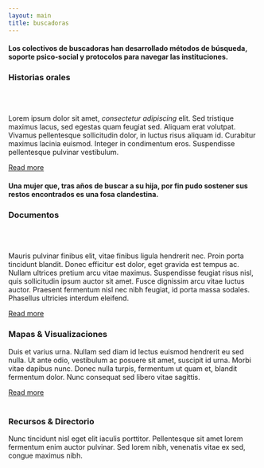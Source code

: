 ```yaml
---
layout: main
title: buscadoras
---
```



<!--
<div class="bg_green"></div>
-->

<div class="content-container">
<div id="q_1" class="quote" class="archivo animatable fadeInUp">
  <h4>Los colectivos de buscadoras han desarrollado métodos de búsqueda, soporte psico-social y protocolos para navegar las instituciones.</h4>
</div>


<div class="archivo animatable fadeInUp" id="stories">
<h3>Historias orales</h3>
<div class="row">
  <div class="column">  <div class="main_img"></div>  </div>
  <div class="double-column">
  <br/><br/><p>Lorem ipsum dolor sit amet, <em>consectetur adipiscing</em> elit. Sed tristique maximus lacus, sed egestas quam feugiat sed. Aliquam erat volutpat. Vivamus pellentesque sollicitudin dolor, in luctus risus aliquam id. Curabitur maximus lacinia euismod. Integer in condimentum eros. Suspendisse pellentesque pulvinar vestibulum.</p>
  <a href="">Read more</a>
  </div>
</div>  
</div>


<div class="quote" class="archivo animatable fadeInUp">
  <h4>Una mujer que, tras años de buscar a su hija, por fin pudo sostener sus restos encontrados es una fosa clandestina.</h4>
</div>

<div class="archivo animatable fadeInUp" id="documents">
  <h3>Documentos</h3>
  <div class="row">
  <div class="column">  <div class="main_img"></div>  </div>
  <div class="double-column">
  <br/><br/><p>Mauris pulvinar finibus elit, vitae finibus ligula hendrerit nec. Proin porta tincidunt blandit. Donec efficitur est dolor, eget gravida est tempus ac. Nullam ultrices pretium arcu vitae maximus. Suspendisse feugiat risus nisl, quis sollicitudin ipsum auctor sit amet. Fusce dignissim arcu vitae luctus auctor. Praesent fermentum nisl nec nibh feugiat, id porta massa sodales. Phasellus ultricies interdum eleifend.</p>
  <a href="">Read more</a></div>
  </div>
</div>

<div class="archivo animatable fadeInUp" id="maps">
  <h3>Mapas & Visualizaciones</h3>
  <p>Duis et varius urna. Nullam sed diam id lectus euismod hendrerit eu sed nulla. Ut ante odio, vestibulum ac posuere sit amet, suscipit id urna. Morbi vitae dapibus nunc. Donec nulla turpis, fermentum ut quam et, blandit fermentum dolor. Nunc consequat sed libero vitae sagittis.</p>
  <a href="">Read more</a><br/><br/>
  <div class="main_full_img"></div>
</div>

<div class="archivo animatable fadeInUp" id="resources">
  <h3>Recursos & Directorio</h3>
  <p>Nunc tincidunt nisl eget elit iaculis porttitor. Pellentesque sit amet lorem fermentum enim auctor pulvinar. Sed lorem nibh, venenatis vitae ex sed, congue maximus nibh.</p>
</div>

</div> <!-- class="content-container" -->
